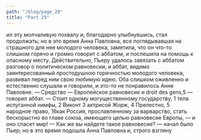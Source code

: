 ```yaml
---
path: "/blog/page_29"
title: "Part 29"
---
```


ил эту молчаливую похвалу и, благодарно улыбнувшись, стал продолжать; но в это время Анна Павловна, все поглядывавшая на страшного для нее молодого человека, заметила, что он что-то слишком горячо и громко говорит с аббатом, и поспешила на помощь к опасному месту. Действительно, Пьеру удалось завязать с аббатом разговор о политическом равновесии, и аббат, видимо заинтересованный простодушною горячностью молодого человека, развивал перед ним свою любимую идею. Оба слишком оживленно и естественно слушали и говорили, и это-то не понравилось Анне Павловне.
— Средство — Европейское равновесие и droit des gens,5 — говорил аббат. — Стоит одному могущественному государству, 1 тела испуганной нимфы,
2 Виконт
3 актрисой Жорж,
4 Прелестно,
5 народное право,
16как Россия, прославленному за варварство, стать бескорыстно во главе союза, имеющего целью равновесие Европы, — и оно спасет мир!
— Как же вы найдете такое равновесие? — начал было Пьер; но в это время подошла Анна Павловна и, строго взгляну
